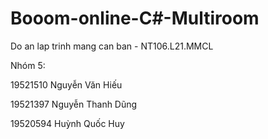 # Booom-online-C#-Multiroom
 Do an lap trinh mang can ban - NT106.L21.MMCL
 
 Nhóm 5:

19521510	Nguyễn Văn Hiếu

19521397	Nguyễn Thanh Dũng

19520594	Huỳnh Quốc Huy
